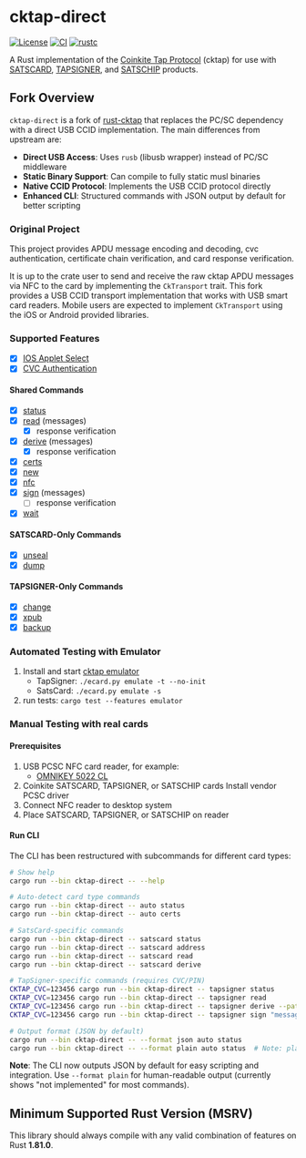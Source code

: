 # cktap-direct

[![License](https://img.shields.io/badge/license-MIT%2FApache--2.0-blue.svg)](https://github.com/notmandatory/rust-cktap/blob/master/LICENSE)
[![CI](https://github.com/notmandatory/rust-cktap/actions/workflows/test.yml/badge.svg)](https://github.com/notmandatory/rust-cktap/actions/workflows/test.yml)
[![rustc](https://img.shields.io/badge/rustc-1.81.0%2B-lightgrey.svg)](https://blog.rust-lang.org/2024/09/05/Rust-1.81.0/)

A Rust implementation of the [Coinkite Tap Protocol](https://github.com/coinkite/coinkite-tap-proto) (cktap)
for use with [SATSCARD], [TAPSIGNER], and [SATSCHIP] products.

## Fork Overview

`cktap-direct` is a fork of [rust-cktap](https://github.com/notmandatory/rust-cktap) that replaces the PC/SC dependency with a direct USB CCID implementation. The main differences from upstream are:

- **Direct USB Access**: Uses `rusb` (libusb wrapper) instead of PC/SC middleware
- **Static Binary Support**: Can compile to fully static musl binaries
- **Native CCID Protocol**: Implements the USB CCID protocol directly
- **Enhanced CLI**: Structured commands with JSON output by default for better scripting

### Original Project

This project provides APDU message encoding and decoding, cvc authentication, certificate chain verification, and card response verification.

It is up to the crate user to send and receive the raw cktap APDU messages via NFC to the card by implementing the `CkTransport` trait. This fork provides a USB CCID transport implementation that works with USB smart card readers. Mobile users are expected to implement `CkTransport` using the iOS or Android provided libraries.

### Supported Features

- [x] [IOS Applet Select](https://github.com/coinkite/coinkite-tap-proto/blob/master/docs/protocol.md#first-step-iso-applet-select)
- [x] [CVC Authentication](https://github.com/coinkite/coinkite-tap-proto/blob/master/docs/protocol.md#authenticating-commands-with-cvc)

#### Shared Commands

- [x] [status](https://github.com/coinkite/coinkite-tap-proto/blob/master/docs/protocol.md#status)
- [x] [read](https://github.com/coinkite/coinkite-tap-proto/blob/master/docs/protocol.md#status) (messages)
  - [x] response verification
- [x] [derive](https://github.com/coinkite/coinkite-tap-proto/blob/master/docs/protocol.md#derive) (messages)
  - [x] response verification
- [x] [certs](https://github.com/coinkite/coinkite-tap-proto/blob/master/docs/protocol.md#certs)
- [x] [new](https://github.com/coinkite/coinkite-tap-proto/blob/master/docs/protocol.md#new)
- [x] [nfc](https://github.com/coinkite/coinkite-tap-proto/blob/master/docs/protocol.md#nfc)
- [x] [sign](https://github.com/coinkite/coinkite-tap-proto/blob/master/docs/protocol.md#sign) (messages)
  - [ ] response verification
- [x] [wait](https://github.com/coinkite/coinkite-tap-proto/blob/master/docs/protocol.md#wait)

#### SATSCARD-Only Commands

- [x] [unseal](https://github.com/coinkite/coinkite-tap-proto/blob/master/docs/protocol.md#unseal)
- [x] [dump](https://github.com/coinkite/coinkite-tap-proto/blob/master/docs/protocol.md#dump)

#### TAPSIGNER-Only Commands

- [x] [change](https://github.com/coinkite/coinkite-tap-proto/blob/master/docs/protocol.md#change)
- [x] [xpub](https://github.com/coinkite/coinkite-tap-proto/blob/master/docs/protocol.md#xpub)
- [x] [backup](https://github.com/coinkite/coinkite-tap-proto/blob/master/docs/protocol.md#backup)

### Automated Testing with Emulator

1. Install and start [cktap emulator](https://github.com/coinkite/coinkite-tap-proto/blob/master/emulator/README.md)
   - TapSigner: `./ecard.py emulate -t --no-init`
   - SatsCard: `./ecard.py emulate -s`
2. run tests: `cargo test --features emulator`

### Manual Testing with real cards

#### Prerequisites

1. USB PCSC NFC card reader, for example:
   - [OMNIKEY 5022 CL](https://www.hidglobal.com/products/omnikey-5022-reader)
2. Coinkite SATSCARD, TAPSIGNER, or SATSCHIP cards
   Install vendor PCSC driver
3. Connect NFC reader to desktop system
4. Place SATSCARD, TAPSIGNER, or SATSCHIP on reader

#### Run CLI

The CLI has been restructured with subcommands for different card types:

```bash
# Show help
cargo run --bin cktap-direct -- --help

# Auto-detect card type commands
cargo run --bin cktap-direct -- auto status
cargo run --bin cktap-direct -- auto certs

# SatsCard-specific commands
cargo run --bin cktap-direct -- satscard status
cargo run --bin cktap-direct -- satscard address
cargo run --bin cktap-direct -- satscard read
cargo run --bin cktap-direct -- satscard derive

# TapSigner-specific commands (requires CVC/PIN)
CKTAP_CVC=123456 cargo run --bin cktap-direct -- tapsigner status
CKTAP_CVC=123456 cargo run --bin cktap-direct -- tapsigner read
CKTAP_CVC=123456 cargo run --bin cktap-direct -- tapsigner derive --path 84,0,0
CKTAP_CVC=123456 cargo run --bin cktap-direct -- tapsigner sign "message to sign"

# Output format (JSON by default)
cargo run --bin cktap-direct -- --format json auto status
cargo run --bin cktap-direct -- --format plain auto status  # Note: plain format not fully implemented
```

**Note**: The CLI now outputs JSON by default for easy scripting and integration. Use `--format plain` for human-readable output (currently shows "not implemented" for most commands).

## Minimum Supported Rust Version (MSRV)

This library should always compile with any valid combination of features on Rust **1.81.0**.



[SATSCARD]: https://satscard.com/
[TAPSIGNER]: https://tapsigner.com/
[SATSCHIP]: https://satschip.com/
